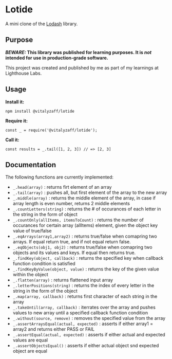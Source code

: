 # Lotide

A mini clone of the [Lodash](https://lodash.com) library.

## Purpose

**_BEWARE:_ This library was published for learning purposes. It is _not_ intended for use in production-grade software.**

This project was created and published by me as part of my learnings at Lighthouse Labs. 

## Usage

**Install it:**

`npm install @vitalyzaff/lotide`

**Require it:**

`const _ = require('@vitalyzaff/lotide');`

**Call it:**

`const results = _.tail([1, 2, 3]) // => [2, 3]`

## Documentation

The following functions are currently implemented:

* `_.head(array)` : returns firt element of an array
* `_.tail(array)` : pushes all, but first element of the array to the new array
* `_.middle(array)` : returns the middle element of the array, in case if array length is even number, returns 2 middle elements 
* `_.countLetters(string)` : returns the # of occurances of each letter in the string in the form of object
* `_.countOnly(allItems, itemsToCount)` : returns the number of occurances for certain array (allItems) element, given the object key value of true/false 
* `_.eqArrays(array1,array2)` : returns true/false when comapring two arrays. If equal return true, and if not equal return false.
* `_.eqObjects(obj1, obj2)` : returns true/false when comapring two objects and its values and keys. If equal then returns true.
* `_.findKey(object, callback)` : returns the specified key when callback function condition is satisfied
* `_.findKeyByValue(object, value)` : returns the key of the given value within the object
* `_.flatten(array)` : returns flattened input array
* `_.letterPositions(string)` : returns the index of every letter in the string in the form of the object
* `_.map(array, callback)` : returns first character of each string in the array
* `_.takeUntil(array, callback)` : iterrates over the array and pushes values to new array until a specified callback function condition  
* `_.without(source, remove)` : removes the specified value from the array
* `_.assertArraysEqual(actual, expected)` : asserts if either array1 = array2 and returns either PASS or FAIL
* `_.assertEqual(actual, expected)` : asserts if either actual and expected values are equal
* `_.assertObjectsEqual()` : asserts if either actual object snd expected object are equal